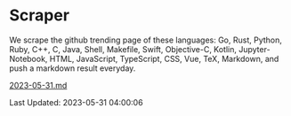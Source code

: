 # Scraper

We scrape the github trending page of these languages: Go, Rust, Python, Ruby, C++, C, Java, Shell, Makefile, Swift, Objective-C, Kotlin, Jupyter-Notebook, HTML, JavaScript, TypeScript, CSS, Vue, TeX, Markdown, and push a markdown result everyday.

[2023-05-31.md](https://github.com/yangwenmai/github-trending-backup/blob/master/2023-05-31.md)

Last Updated: 2023-05-31 04:00:06